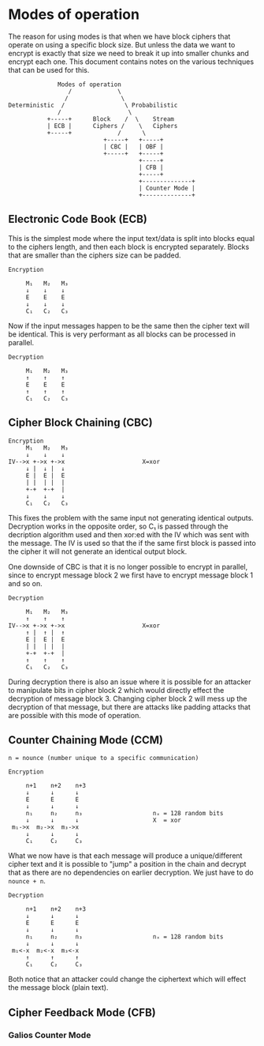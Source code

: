 # Modes of operation
The reason for using modes is that when we have block ciphers that operate on
using a specific block size. But unless the data we want to encrypt is exactly
that size we need to break it up into smaller chunks and encrypt each one. This
document contains notes on the various techniques that can be used for this.

```
              Modes of operation
                 /             \
                /               \
Deterministic  /                 \ Probabilistic
              /                   \
           +-----+      Block    /  \    Stream
           | ECB |      Ciphers /    \   Ciphers
           +-----+             /      \
                           +-----+   +-----+
                           | CBC |   | OBF |
                           +-----+   +-----+
                                     +-----+
                                     | CFB |
                                     +-----+
                                     +--------------+
                                     | Counter Mode |
                                     +--------------+
```

## Electronic Code Book (ECB)
This is the simplest mode where the input text/data is split into blocks equal
to the ciphers length, and then each block is encrypted separately. Blocks that
are smaller than the ciphers size can be padded.
```
Encryption

     M₁   M₂   M₃
     ↓    ↓    ↓
     E    E    E
     ↓    ↓    ↓
     C₁   C₂   C₃
```
Now if the input messages happen to be the same then the cipher text will be
identical. This is very performant as all blocks can be processed in parallel.

```
Decryption

     M₁   M₂   M₃
     ↑    ↑    ↑
     E    E    E
     ↑    ↑    ↑
     C₁   C₂   C₃
```


## Cipher Block Chaining (CBC)
```
Encryption
     M₁   M₂   M₃
     ↓    ↓    ↓
IV-->x +->x +->x                      X=xor
     ↓ |  ↓ |  ↓
     E |  E |  E
     | |  | |  |
     +-+  +-+  |
     ↓    ↓    ↓
     C₁   C₂   C₃
```
This fixes the problem with the same input not generating identical outputs.
Decryption works in the opposite order, so C₁ is passed through the decription
algorithm used and then xor:ed with the IV which was sent with the message.
The IV is used so that the if the same first block is passed into the cipher it
will not generate an identical output block.

One downside of CBC is that it is no longer possible to encrypt in parallel, 
since to encrypt message block 2 we first have to encrypt message block 1 and
so on.

```
Decryption

     M₁   M₂   M₃
     ↑    ↑    ↑
IV-->x +->x +->x                      X=xor
     ↑ |  ↑ |  ↑
     E |  E |  E
     | |  | |  |
     +-+  +-+  |
     ↑    ↑    ↑
     C₁   C₂   C₃
```
During decryption there is also an issue where it is possible for an attacker
to manipulate bits in cipher block 2 which would directly effect the decryption
of message block 3. Changing cipher block 2 will mess up the decryption of that
message, but there are attacks like padding attacks that are possible with this
mode of operation.

## Counter Chaining Mode (CCM)
```
n = nounce (number unique to a specific communication)

Encryption

     n+1    n+2    n+3 
     ↓      ↓      ↓
     E      E      E
     ↓      ↓      ↓
     n₁     n₂     n₃                    nₓ = 128 random bits
     ↓      ↓      ↓                     X  = xor
 m₁->x  m₂->x  m₃->x
     ↓      ↓      ↓
     C₁     C₂     C₃
```
What we now have is that each message will produce a unique/different cipher
text and it is possible to "jump" a position in the chain and decrypt that as
there are no dependencies on earlier decryption. We just have to do
`nounce + n`.

```
Decryption

     n+1    n+2    n+3 
     ↓      ↓      ↓
     E      E      E
     ↓      ↓      ↓
     n₁     n₂     n₃                    nₓ = 128 random bits
     ↓      ↓      ↓
 m₁<-x  m₂<-x  m₃<-x
     ↑      ↑      ↑
     C₁     C₂     C₃
```
Both notice that an attacker could change the ciphertext which will effect
the message block (plain text). 


## Cipher Feedback Mode (CFB)


### Galios Counter Mode

